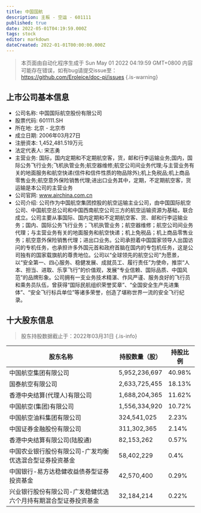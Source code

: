 ```yaml
---
title: 中国国航
description: 主板 - 空运 - 601111
published: true
date: 2022-05-01T04:19:59.000Z
tags: stock
editor: markdown
dateCreated: 2022-01-01T00:00:00.000Z
---
```


> 本页面由自动化程序生成于 Sun May 01 2022 04:19:59 GMT+0800
> 内容可能存在错误，如有bug请提交issue至：https://github.com/Eroleice/doc-pi/issues
{.is-warning}

## 上市公司基本信息
- 公司名称: 中国国际航空股份有限公司
- 股票代码: 601111.SH
- 所在地: 北京 - 北京市
- 成立日期: 2006年03月27日
- 注册资本: 1,452,481.519万元
- 法定代表人: 宋志勇
- 主营业务: 国际，国内定期和不定期航空客，货，邮和行李运输业务;国内，国际公务飞行业务;飞机执管业务;航空器维修;航空公司间业务代理;与主营业务有关的地面服务和航空快递(信件和信件性质的物品除外);机上免税品;机上商品零售业务;航空意外保险销售代理;进出口业务其中，定期，不定期航空客，货运输是本公司的主营业务
- 公司官网: www.airchina.com.cn
- 公司介绍: 公司作为中国航空集团控股的航空运输主业公司，由中国国际航空公司、中国航空总公司和中国西南航空公司三方的航空运输资源为基础，联合成立。公司主要从事国际、国内定期和不定期航空客、货、邮和行李运输业务；国内、国际公务飞行业务；飞机执管业务；航空器维修；航空公司间业务代理；与主营业务有关的地面服务和航空快递；机上免税品；机上商品零售业务；航空意外保险销售代理；进出口业务。公司承担着中国国家领导人出国访问的专机任务，也承担许多外国元首和政府首脑在国内的专包机任务，这是公司独有的国家载旗航的尊贵地位。公司以“全球领先的航空公司”为愿景，以“安全第一、四心服务、稳健发展、成就员工、履行责任”为使命，推崇“人本、担当、进取、乐享飞行”的价值观，发展“专业信赖、国际品质、中国风范”的品牌形象。公司拥有一支业务技术精湛、作风严谨、服务良好的飞行员和乘务员队伍，曾获得“国际民航组织荣誉奖章”、“全国安全生产先进集体”、“安全飞行标兵单位”等诸多荣誉，创造了堪称世界一流的安全飞行纪录。


## 十大股东信息
> 股东持股数据截止于：2022年03月31日
{.is-info}

| 股东名称 | 持股数量（股） | 持股比例 |
| --- | --- | --- |
| 中国航空集团有限公司 | 5,952,236,697 | 40.98% |
| 国泰航空有限公司 | 2,633,725,455 | 18.13% |
| 香港中央结算(代理人)有限公司 | 1,688,204,365 | 11.62% |
| 中国航空(集团)有限公司 | 1,556,334,920 | 10.72% |
| 中国航空油料集团有限公司 | 324,541,025 | 2.23% |
| 中国证券金融股份有限公司 | 311,302,365 | 2.14% |
| 香港中央结算有限公司(陆股通) | 82,153,262 | 0.57% |
| 中国农业银行股份有限公司-广发均衡优选混合型证券投资基金 | 58,402,229 | 0.4% |
| 中国银行-易方达稳健收益债券型证券投资基金 | 42,570,400 | 0.29% |
| 兴业银行股份有限公司-广发稳健优选六个月持有期混合型证券投资基金 | 32,184,214 | 0.22% |




